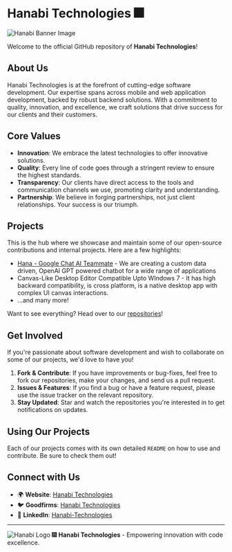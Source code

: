 # Hanabi Technologies 🎆

![Hanabi Banner Image](https://storage.googleapis.com/hanabi-cms/uploads/Custom_Software_Solutions_9bac7cdd25.webp)  <!-- Consider using a captivating banner image that represents Hanabi -->

Welcome to the official GitHub repository of **Hanabi Technologies**!

## About Us

Hanabi Technologies is at the forefront of cutting-edge software development. Our expertise spans across mobile and web application development, backed by robust backend solutions. With a commitment to quality, innovation, and excellence, we craft solutions that drive success for our clients and their customers.

## Core Values

- **Innovation**: We embrace the latest technologies to offer innovative solutions.
- **Quality**: Every line of code goes through a stringent review to ensure the highest standards.
- **Transparency**: Our clients have direct access to the tools and communication channels we use, promoting clarity and understanding.
- **Partnership**: We believe in forging partnerships, not just client relationships. Your success is our triumph.

## Projects

This is the hub where we showcase and maintain some of our open-source contributions and internal projects. Here are a few highlights:

- [Hana - Google Chat AI Teammate](https://hana.hanabitech.com) - We are creating a custom data driven, OpenAI GPT powered chatbot for a wide range of applications
- Canvas-Like Desktop Editor Compatible Upto WIndows 7 - It has high backward compatibility, is cross platform, is a native desktop app with complex UI canvas interactions.
- ...and many more!

Want to see everything? Head over to our [repositories](https://github.com/hanabi-tech?tab=repositories)!

## Get Involved

If you're passionate about software development and wish to collaborate on some of our projects, we'd love to have you!

1. **Fork & Contribute**: If you have improvements or bug-fixes, feel free to fork our repositories, make your changes, and send us a pull request.
2. **Issues & Features**: If you find a bug or have a feature request, please use the issue tracker on the relevant repository.
3. **Stay Updated**: Star and watch the repositories you're interested in to get notifications on updates.

## Using Our Projects

Each of our projects comes with its own detailed `README` on how to use and contribute. Be sure to check them out!

## Connect with Us

- 🌍 **Website**: [Hanabi Technologies](https://hanabitech.com)
- 🐦 **Goodfirms**: [Hanabi Technologies](https://www.goodfirms.co/company/hanabi-technologies)
- 💼 **LinkedIn**: [Hanabi-Technologies](https://linkedin.com/company/hanabi-technologies)

---

![Hanabi Logo](https://storage.googleapis.com/hanabi-cms/uploads/hanabi_logo_with_white_bg_c8e26ba2e0.jpg)
🎆 **Hanabi Technologies** - Empowering innovation with code excellence.
